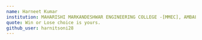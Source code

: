 ```yaml
---
name: Harneet Kumar 
institution: MAHARISHI MARKANDESHWAR ENGINEERING COLLEGE -[MMEC], AMBALA 🚩 
quote: Win or Lose choice is yours. 
github_user: harnitsoni28
---
```

